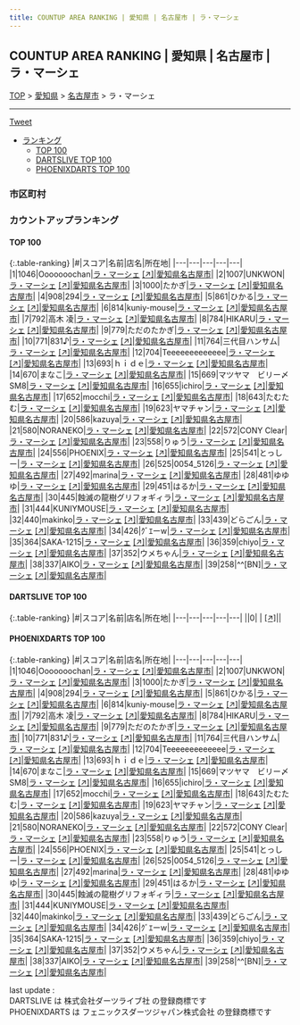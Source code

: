 ```yaml
---
title: COUNTUP AREA RANKING | 愛知県 | 名古屋市 | ラ・マーシェ
---
```

## COUNTUP AREA RANKING | 愛知県 | 名古屋市 | ラ・マーシェ

[TOP](/darts/rank/) > [愛知県](/darts/rank/愛知県/) > [名古屋市](/darts/rank/愛知県/名古屋市/) > ラ・マーシェ

___

<a href="https://twitter.com/share?ref_src=twsrc%5Etfw" data-text="COUNTUP AREA RANKING | 愛知県名古屋市ラ・マーシェ" class="twitter-share-button" data-hashtags="DARTSLIVE,PHOENIXDARTS,darts,ダーツ" data-show-count="false">Tweet</a>

* [ランキング](#カウントアップランキング)
    * [TOP 100](#top-100)
    * [DARTSLIVE TOP 100](#dartslive-top-100)
    * [PHOENIXDARTS TOP 100](#phoenixdarts-top-100)

### 市区町村

<ul>

</ul>

### カウントアップランキング

#### TOP 100



{:.table-ranking}
|#|スコア|名前|店名|所在地|
|---|---|---|---|---|
|1|1046|<span class="rank-name-pd">Ooooooochan</span>|<a href="/darts/rank/shops/9825.html">ラ・マーシェ</a> <a href="https://vs.phoenixdarts.com/jp/shop/shopDetailInfo/s_9825?s_seq=9825">[↗]</a>|<a href="/darts/rank/愛知県/名古屋市">愛知県名古屋市</a>|
|2|1007|<span class="rank-name-pd">UNKWON</span>|<a href="/darts/rank/shops/9825.html">ラ・マーシェ</a> <a href="https://vs.phoenixdarts.com/jp/shop/shopDetailInfo/s_9825?s_seq=9825">[↗]</a>|<a href="/darts/rank/愛知県/名古屋市">愛知県名古屋市</a>|
|3|1000|<span class="rank-name-pd">たかぎ</span>|<a href="/darts/rank/shops/9825.html">ラ・マーシェ</a> <a href="https://vs.phoenixdarts.com/jp/shop/shopDetailInfo/s_9825?s_seq=9825">[↗]</a>|<a href="/darts/rank/愛知県/名古屋市">愛知県名古屋市</a>|
|4|908|<span class="rank-name-pd">294</span>|<a href="/darts/rank/shops/9825.html">ラ・マーシェ</a> <a href="https://vs.phoenixdarts.com/jp/shop/shopDetailInfo/s_9825?s_seq=9825">[↗]</a>|<a href="/darts/rank/愛知県/名古屋市">愛知県名古屋市</a>|
|5|861|<span class="rank-name-pd">ひかる</span>|<a href="/darts/rank/shops/9825.html">ラ・マーシェ</a> <a href="https://vs.phoenixdarts.com/jp/shop/shopDetailInfo/s_9825?s_seq=9825">[↗]</a>|<a href="/darts/rank/愛知県/名古屋市">愛知県名古屋市</a>|
|6|814|<span class="rank-name-pd">kuniy-mouse</span>|<a href="/darts/rank/shops/9825.html">ラ・マーシェ</a> <a href="https://vs.phoenixdarts.com/jp/shop/shopDetailInfo/s_9825?s_seq=9825">[↗]</a>|<a href="/darts/rank/愛知県/名古屋市">愛知県名古屋市</a>|
|7|792|<span class="rank-name-pd"><span class="pro-icon-pd"></span>高木 凌</span>|<a href="/darts/rank/shops/9825.html">ラ・マーシェ</a> <a href="https://vs.phoenixdarts.com/jp/shop/shopDetailInfo/s_9825?s_seq=9825">[↗]</a>|<a href="/darts/rank/愛知県/名古屋市">愛知県名古屋市</a>|
|8|784|<span class="rank-name-pd">HIKARU</span>|<a href="/darts/rank/shops/9825.html">ラ・マーシェ</a> <a href="https://vs.phoenixdarts.com/jp/shop/shopDetailInfo/s_9825?s_seq=9825">[↗]</a>|<a href="/darts/rank/愛知県/名古屋市">愛知県名古屋市</a>|
|9|779|<span class="rank-name-pd">ただのたかぎ</span>|<a href="/darts/rank/shops/9825.html">ラ・マーシェ</a> <a href="https://vs.phoenixdarts.com/jp/shop/shopDetailInfo/s_9825?s_seq=9825">[↗]</a>|<a href="/darts/rank/愛知県/名古屋市">愛知県名古屋市</a>|
|10|771|<span class="rank-name-pd">831♪</span>|<a href="/darts/rank/shops/9825.html">ラ・マーシェ</a> <a href="https://vs.phoenixdarts.com/jp/shop/shopDetailInfo/s_9825?s_seq=9825">[↗]</a>|<a href="/darts/rank/愛知県/名古屋市">愛知県名古屋市</a>|
|11|764|<span class="rank-name-pd">三代目ハンサム</span>|<a href="/darts/rank/shops/9825.html">ラ・マーシェ</a> <a href="https://vs.phoenixdarts.com/jp/shop/shopDetailInfo/s_9825?s_seq=9825">[↗]</a>|<a href="/darts/rank/愛知県/名古屋市">愛知県名古屋市</a>|
|12|704|<span class="rank-name-pd">Teeeeeeeeeeeee</span>|<a href="/darts/rank/shops/9825.html">ラ・マーシェ</a> <a href="https://vs.phoenixdarts.com/jp/shop/shopDetailInfo/s_9825?s_seq=9825">[↗]</a>|<a href="/darts/rank/愛知県/名古屋市">愛知県名古屋市</a>|
|13|693|<span class="rank-name-pd">ｈｉｄｅ</span>|<a href="/darts/rank/shops/9825.html">ラ・マーシェ</a> <a href="https://vs.phoenixdarts.com/jp/shop/shopDetailInfo/s_9825?s_seq=9825">[↗]</a>|<a href="/darts/rank/愛知県/名古屋市">愛知県名古屋市</a>|
|14|670|<span class="rank-name-pd">まなこ</span>|<a href="/darts/rank/shops/9825.html">ラ・マーシェ</a> <a href="https://vs.phoenixdarts.com/jp/shop/shopDetailInfo/s_9825?s_seq=9825">[↗]</a>|<a href="/darts/rank/愛知県/名古屋市">愛知県名古屋市</a>|
|15|669|<span class="rank-name-pd">マツヤマ　ビリー〆SM8</span>|<a href="/darts/rank/shops/9825.html">ラ・マーシェ</a> <a href="https://vs.phoenixdarts.com/jp/shop/shopDetailInfo/s_9825?s_seq=9825">[↗]</a>|<a href="/darts/rank/愛知県/名古屋市">愛知県名古屋市</a>|
|16|655|<span class="rank-name-pd">ichiro</span>|<a href="/darts/rank/shops/9825.html">ラ・マーシェ</a> <a href="https://vs.phoenixdarts.com/jp/shop/shopDetailInfo/s_9825?s_seq=9825">[↗]</a>|<a href="/darts/rank/愛知県/名古屋市">愛知県名古屋市</a>|
|17|652|<span class="rank-name-pd">mocchi</span>|<a href="/darts/rank/shops/9825.html">ラ・マーシェ</a> <a href="https://vs.phoenixdarts.com/jp/shop/shopDetailInfo/s_9825?s_seq=9825">[↗]</a>|<a href="/darts/rank/愛知県/名古屋市">愛知県名古屋市</a>|
|18|643|<span class="rank-name-pd">たむたむ</span>|<a href="/darts/rank/shops/9825.html">ラ・マーシェ</a> <a href="https://vs.phoenixdarts.com/jp/shop/shopDetailInfo/s_9825?s_seq=9825">[↗]</a>|<a href="/darts/rank/愛知県/名古屋市">愛知県名古屋市</a>|
|19|623|<span class="rank-name-pd">ヤマチャン</span>|<a href="/darts/rank/shops/9825.html">ラ・マーシェ</a> <a href="https://vs.phoenixdarts.com/jp/shop/shopDetailInfo/s_9825?s_seq=9825">[↗]</a>|<a href="/darts/rank/愛知県/名古屋市">愛知県名古屋市</a>|
|20|586|<span class="rank-name-pd">kazuya</span>|<a href="/darts/rank/shops/9825.html">ラ・マーシェ</a> <a href="https://vs.phoenixdarts.com/jp/shop/shopDetailInfo/s_9825?s_seq=9825">[↗]</a>|<a href="/darts/rank/愛知県/名古屋市">愛知県名古屋市</a>|
|21|580|<span class="rank-name-pd">NORANEKO</span>|<a href="/darts/rank/shops/9825.html">ラ・マーシェ</a> <a href="https://vs.phoenixdarts.com/jp/shop/shopDetailInfo/s_9825?s_seq=9825">[↗]</a>|<a href="/darts/rank/愛知県/名古屋市">愛知県名古屋市</a>|
|22|572|<span class="rank-name-pd">CONY Clear</span>|<a href="/darts/rank/shops/9825.html">ラ・マーシェ</a> <a href="https://vs.phoenixdarts.com/jp/shop/shopDetailInfo/s_9825?s_seq=9825">[↗]</a>|<a href="/darts/rank/愛知県/名古屋市">愛知県名古屋市</a>|
|23|558|<span class="rank-name-pd">りゅう</span>|<a href="/darts/rank/shops/9825.html">ラ・マーシェ</a> <a href="https://vs.phoenixdarts.com/jp/shop/shopDetailInfo/s_9825?s_seq=9825">[↗]</a>|<a href="/darts/rank/愛知県/名古屋市">愛知県名古屋市</a>|
|24|556|<span class="rank-name-pd">PHOENIX</span>|<a href="/darts/rank/shops/9825.html">ラ・マーシェ</a> <a href="https://vs.phoenixdarts.com/jp/shop/shopDetailInfo/s_9825?s_seq=9825">[↗]</a>|<a href="/darts/rank/愛知県/名古屋市">愛知県名古屋市</a>|
|25|541|<span class="rank-name-pd">とっしー</span>|<a href="/darts/rank/shops/9825.html">ラ・マーシェ</a> <a href="https://vs.phoenixdarts.com/jp/shop/shopDetailInfo/s_9825?s_seq=9825">[↗]</a>|<a href="/darts/rank/愛知県/名古屋市">愛知県名古屋市</a>|
|26|525|<span class="rank-name-pd">0054_5126</span>|<a href="/darts/rank/shops/9825.html">ラ・マーシェ</a> <a href="https://vs.phoenixdarts.com/jp/shop/shopDetailInfo/s_9825?s_seq=9825">[↗]</a>|<a href="/darts/rank/愛知県/名古屋市">愛知県名古屋市</a>|
|27|492|<span class="rank-name-pd">marina</span>|<a href="/darts/rank/shops/9825.html">ラ・マーシェ</a> <a href="https://vs.phoenixdarts.com/jp/shop/shopDetailInfo/s_9825?s_seq=9825">[↗]</a>|<a href="/darts/rank/愛知県/名古屋市">愛知県名古屋市</a>|
|28|481|<span class="rank-name-pd">ゆゆゆ</span>|<a href="/darts/rank/shops/9825.html">ラ・マーシェ</a> <a href="https://vs.phoenixdarts.com/jp/shop/shopDetailInfo/s_9825?s_seq=9825">[↗]</a>|<a href="/darts/rank/愛知県/名古屋市">愛知県名古屋市</a>|
|29|451|<span class="rank-name-pd">はるか</span>|<a href="/darts/rank/shops/9825.html">ラ・マーシェ</a> <a href="https://vs.phoenixdarts.com/jp/shop/shopDetailInfo/s_9825?s_seq=9825">[↗]</a>|<a href="/darts/rank/愛知県/名古屋市">愛知県名古屋市</a>|
|30|445|<span class="rank-name-pd">蝕滅の龍樹グリフォギィラ</span>|<a href="/darts/rank/shops/9825.html">ラ・マーシェ</a> <a href="https://vs.phoenixdarts.com/jp/shop/shopDetailInfo/s_9825?s_seq=9825">[↗]</a>|<a href="/darts/rank/愛知県/名古屋市">愛知県名古屋市</a>|
|31|444|<span class="rank-name-pd">KUNIYMOUSE</span>|<a href="/darts/rank/shops/9825.html">ラ・マーシェ</a> <a href="https://vs.phoenixdarts.com/jp/shop/shopDetailInfo/s_9825?s_seq=9825">[↗]</a>|<a href="/darts/rank/愛知県/名古屋市">愛知県名古屋市</a>|
|32|440|<span class="rank-name-pd">makinko</span>|<a href="/darts/rank/shops/9825.html">ラ・マーシェ</a> <a href="https://vs.phoenixdarts.com/jp/shop/shopDetailInfo/s_9825?s_seq=9825">[↗]</a>|<a href="/darts/rank/愛知県/名古屋市">愛知県名古屋市</a>|
|33|439|<span class="rank-name-pd">どらごん</span>|<a href="/darts/rank/shops/9825.html">ラ・マーシェ</a> <a href="https://vs.phoenixdarts.com/jp/shop/shopDetailInfo/s_9825?s_seq=9825">[↗]</a>|<a href="/darts/rank/愛知県/名古屋市">愛知県名古屋市</a>|
|34|426|<span class="rank-name-pd">ｸﾞｴーw</span>|<a href="/darts/rank/shops/9825.html">ラ・マーシェ</a> <a href="https://vs.phoenixdarts.com/jp/shop/shopDetailInfo/s_9825?s_seq=9825">[↗]</a>|<a href="/darts/rank/愛知県/名古屋市">愛知県名古屋市</a>|
|35|364|<span class="rank-name-pd">SAKA-1215</span>|<a href="/darts/rank/shops/9825.html">ラ・マーシェ</a> <a href="https://vs.phoenixdarts.com/jp/shop/shopDetailInfo/s_9825?s_seq=9825">[↗]</a>|<a href="/darts/rank/愛知県/名古屋市">愛知県名古屋市</a>|
|36|359|<span class="rank-name-pd">chiyo</span>|<a href="/darts/rank/shops/9825.html">ラ・マーシェ</a> <a href="https://vs.phoenixdarts.com/jp/shop/shopDetailInfo/s_9825?s_seq=9825">[↗]</a>|<a href="/darts/rank/愛知県/名古屋市">愛知県名古屋市</a>|
|37|352|<span class="rank-name-pd">ウメちゃん</span>|<a href="/darts/rank/shops/9825.html">ラ・マーシェ</a> <a href="https://vs.phoenixdarts.com/jp/shop/shopDetailInfo/s_9825?s_seq=9825">[↗]</a>|<a href="/darts/rank/愛知県/名古屋市">愛知県名古屋市</a>|
|38|337|<span class="rank-name-pd">AIKO</span>|<a href="/darts/rank/shops/9825.html">ラ・マーシェ</a> <a href="https://vs.phoenixdarts.com/jp/shop/shopDetailInfo/s_9825?s_seq=9825">[↗]</a>|<a href="/darts/rank/愛知県/名古屋市">愛知県名古屋市</a>|
|39|258|<span class="rank-name-pd">^^[BN]</span>|<a href="/darts/rank/shops/9825.html">ラ・マーシェ</a> <a href="https://vs.phoenixdarts.com/jp/shop/shopDetailInfo/s_9825?s_seq=9825">[↗]</a>|<a href="/darts/rank/愛知県/名古屋市">愛知県名古屋市</a>|


#### DARTSLIVE TOP 100



{:.table-ranking}
|#|スコア|名前|店名|所在地|
|---|---|---|---|---|
||0|<span class="rank-name-dl"> </span>|<a href="/darts/rank/shops/.html"></a> <a href="">[↗]</a>|<a href="/darts/rank//"></a>|


#### PHOENIXDARTS TOP 100



{:.table-ranking}
|#|スコア|名前|店名|所在地|
|---|---|---|---|---|
|1|1046|<span class="rank-name-pd">Ooooooochan</span>|<a href="/darts/rank/shops/9825.html">ラ・マーシェ</a> <a href="https://vs.phoenixdarts.com/jp/shop/shopDetailInfo/s_9825?s_seq=9825">[↗]</a>|<a href="/darts/rank/愛知県/名古屋市">愛知県名古屋市</a>|
|2|1007|<span class="rank-name-pd">UNKWON</span>|<a href="/darts/rank/shops/9825.html">ラ・マーシェ</a> <a href="https://vs.phoenixdarts.com/jp/shop/shopDetailInfo/s_9825?s_seq=9825">[↗]</a>|<a href="/darts/rank/愛知県/名古屋市">愛知県名古屋市</a>|
|3|1000|<span class="rank-name-pd">たかぎ</span>|<a href="/darts/rank/shops/9825.html">ラ・マーシェ</a> <a href="https://vs.phoenixdarts.com/jp/shop/shopDetailInfo/s_9825?s_seq=9825">[↗]</a>|<a href="/darts/rank/愛知県/名古屋市">愛知県名古屋市</a>|
|4|908|<span class="rank-name-pd">294</span>|<a href="/darts/rank/shops/9825.html">ラ・マーシェ</a> <a href="https://vs.phoenixdarts.com/jp/shop/shopDetailInfo/s_9825?s_seq=9825">[↗]</a>|<a href="/darts/rank/愛知県/名古屋市">愛知県名古屋市</a>|
|5|861|<span class="rank-name-pd">ひかる</span>|<a href="/darts/rank/shops/9825.html">ラ・マーシェ</a> <a href="https://vs.phoenixdarts.com/jp/shop/shopDetailInfo/s_9825?s_seq=9825">[↗]</a>|<a href="/darts/rank/愛知県/名古屋市">愛知県名古屋市</a>|
|6|814|<span class="rank-name-pd">kuniy-mouse</span>|<a href="/darts/rank/shops/9825.html">ラ・マーシェ</a> <a href="https://vs.phoenixdarts.com/jp/shop/shopDetailInfo/s_9825?s_seq=9825">[↗]</a>|<a href="/darts/rank/愛知県/名古屋市">愛知県名古屋市</a>|
|7|792|<span class="rank-name-pd"><span class="pro-icon-pd"></span>高木 凌</span>|<a href="/darts/rank/shops/9825.html">ラ・マーシェ</a> <a href="https://vs.phoenixdarts.com/jp/shop/shopDetailInfo/s_9825?s_seq=9825">[↗]</a>|<a href="/darts/rank/愛知県/名古屋市">愛知県名古屋市</a>|
|8|784|<span class="rank-name-pd">HIKARU</span>|<a href="/darts/rank/shops/9825.html">ラ・マーシェ</a> <a href="https://vs.phoenixdarts.com/jp/shop/shopDetailInfo/s_9825?s_seq=9825">[↗]</a>|<a href="/darts/rank/愛知県/名古屋市">愛知県名古屋市</a>|
|9|779|<span class="rank-name-pd">ただのたかぎ</span>|<a href="/darts/rank/shops/9825.html">ラ・マーシェ</a> <a href="https://vs.phoenixdarts.com/jp/shop/shopDetailInfo/s_9825?s_seq=9825">[↗]</a>|<a href="/darts/rank/愛知県/名古屋市">愛知県名古屋市</a>|
|10|771|<span class="rank-name-pd">831♪</span>|<a href="/darts/rank/shops/9825.html">ラ・マーシェ</a> <a href="https://vs.phoenixdarts.com/jp/shop/shopDetailInfo/s_9825?s_seq=9825">[↗]</a>|<a href="/darts/rank/愛知県/名古屋市">愛知県名古屋市</a>|
|11|764|<span class="rank-name-pd">三代目ハンサム</span>|<a href="/darts/rank/shops/9825.html">ラ・マーシェ</a> <a href="https://vs.phoenixdarts.com/jp/shop/shopDetailInfo/s_9825?s_seq=9825">[↗]</a>|<a href="/darts/rank/愛知県/名古屋市">愛知県名古屋市</a>|
|12|704|<span class="rank-name-pd">Teeeeeeeeeeeee</span>|<a href="/darts/rank/shops/9825.html">ラ・マーシェ</a> <a href="https://vs.phoenixdarts.com/jp/shop/shopDetailInfo/s_9825?s_seq=9825">[↗]</a>|<a href="/darts/rank/愛知県/名古屋市">愛知県名古屋市</a>|
|13|693|<span class="rank-name-pd">ｈｉｄｅ</span>|<a href="/darts/rank/shops/9825.html">ラ・マーシェ</a> <a href="https://vs.phoenixdarts.com/jp/shop/shopDetailInfo/s_9825?s_seq=9825">[↗]</a>|<a href="/darts/rank/愛知県/名古屋市">愛知県名古屋市</a>|
|14|670|<span class="rank-name-pd">まなこ</span>|<a href="/darts/rank/shops/9825.html">ラ・マーシェ</a> <a href="https://vs.phoenixdarts.com/jp/shop/shopDetailInfo/s_9825?s_seq=9825">[↗]</a>|<a href="/darts/rank/愛知県/名古屋市">愛知県名古屋市</a>|
|15|669|<span class="rank-name-pd">マツヤマ　ビリー〆SM8</span>|<a href="/darts/rank/shops/9825.html">ラ・マーシェ</a> <a href="https://vs.phoenixdarts.com/jp/shop/shopDetailInfo/s_9825?s_seq=9825">[↗]</a>|<a href="/darts/rank/愛知県/名古屋市">愛知県名古屋市</a>|
|16|655|<span class="rank-name-pd">ichiro</span>|<a href="/darts/rank/shops/9825.html">ラ・マーシェ</a> <a href="https://vs.phoenixdarts.com/jp/shop/shopDetailInfo/s_9825?s_seq=9825">[↗]</a>|<a href="/darts/rank/愛知県/名古屋市">愛知県名古屋市</a>|
|17|652|<span class="rank-name-pd">mocchi</span>|<a href="/darts/rank/shops/9825.html">ラ・マーシェ</a> <a href="https://vs.phoenixdarts.com/jp/shop/shopDetailInfo/s_9825?s_seq=9825">[↗]</a>|<a href="/darts/rank/愛知県/名古屋市">愛知県名古屋市</a>|
|18|643|<span class="rank-name-pd">たむたむ</span>|<a href="/darts/rank/shops/9825.html">ラ・マーシェ</a> <a href="https://vs.phoenixdarts.com/jp/shop/shopDetailInfo/s_9825?s_seq=9825">[↗]</a>|<a href="/darts/rank/愛知県/名古屋市">愛知県名古屋市</a>|
|19|623|<span class="rank-name-pd">ヤマチャン</span>|<a href="/darts/rank/shops/9825.html">ラ・マーシェ</a> <a href="https://vs.phoenixdarts.com/jp/shop/shopDetailInfo/s_9825?s_seq=9825">[↗]</a>|<a href="/darts/rank/愛知県/名古屋市">愛知県名古屋市</a>|
|20|586|<span class="rank-name-pd">kazuya</span>|<a href="/darts/rank/shops/9825.html">ラ・マーシェ</a> <a href="https://vs.phoenixdarts.com/jp/shop/shopDetailInfo/s_9825?s_seq=9825">[↗]</a>|<a href="/darts/rank/愛知県/名古屋市">愛知県名古屋市</a>|
|21|580|<span class="rank-name-pd">NORANEKO</span>|<a href="/darts/rank/shops/9825.html">ラ・マーシェ</a> <a href="https://vs.phoenixdarts.com/jp/shop/shopDetailInfo/s_9825?s_seq=9825">[↗]</a>|<a href="/darts/rank/愛知県/名古屋市">愛知県名古屋市</a>|
|22|572|<span class="rank-name-pd">CONY Clear</span>|<a href="/darts/rank/shops/9825.html">ラ・マーシェ</a> <a href="https://vs.phoenixdarts.com/jp/shop/shopDetailInfo/s_9825?s_seq=9825">[↗]</a>|<a href="/darts/rank/愛知県/名古屋市">愛知県名古屋市</a>|
|23|558|<span class="rank-name-pd">りゅう</span>|<a href="/darts/rank/shops/9825.html">ラ・マーシェ</a> <a href="https://vs.phoenixdarts.com/jp/shop/shopDetailInfo/s_9825?s_seq=9825">[↗]</a>|<a href="/darts/rank/愛知県/名古屋市">愛知県名古屋市</a>|
|24|556|<span class="rank-name-pd">PHOENIX</span>|<a href="/darts/rank/shops/9825.html">ラ・マーシェ</a> <a href="https://vs.phoenixdarts.com/jp/shop/shopDetailInfo/s_9825?s_seq=9825">[↗]</a>|<a href="/darts/rank/愛知県/名古屋市">愛知県名古屋市</a>|
|25|541|<span class="rank-name-pd">とっしー</span>|<a href="/darts/rank/shops/9825.html">ラ・マーシェ</a> <a href="https://vs.phoenixdarts.com/jp/shop/shopDetailInfo/s_9825?s_seq=9825">[↗]</a>|<a href="/darts/rank/愛知県/名古屋市">愛知県名古屋市</a>|
|26|525|<span class="rank-name-pd">0054_5126</span>|<a href="/darts/rank/shops/9825.html">ラ・マーシェ</a> <a href="https://vs.phoenixdarts.com/jp/shop/shopDetailInfo/s_9825?s_seq=9825">[↗]</a>|<a href="/darts/rank/愛知県/名古屋市">愛知県名古屋市</a>|
|27|492|<span class="rank-name-pd">marina</span>|<a href="/darts/rank/shops/9825.html">ラ・マーシェ</a> <a href="https://vs.phoenixdarts.com/jp/shop/shopDetailInfo/s_9825?s_seq=9825">[↗]</a>|<a href="/darts/rank/愛知県/名古屋市">愛知県名古屋市</a>|
|28|481|<span class="rank-name-pd">ゆゆゆ</span>|<a href="/darts/rank/shops/9825.html">ラ・マーシェ</a> <a href="https://vs.phoenixdarts.com/jp/shop/shopDetailInfo/s_9825?s_seq=9825">[↗]</a>|<a href="/darts/rank/愛知県/名古屋市">愛知県名古屋市</a>|
|29|451|<span class="rank-name-pd">はるか</span>|<a href="/darts/rank/shops/9825.html">ラ・マーシェ</a> <a href="https://vs.phoenixdarts.com/jp/shop/shopDetailInfo/s_9825?s_seq=9825">[↗]</a>|<a href="/darts/rank/愛知県/名古屋市">愛知県名古屋市</a>|
|30|445|<span class="rank-name-pd">蝕滅の龍樹グリフォギィラ</span>|<a href="/darts/rank/shops/9825.html">ラ・マーシェ</a> <a href="https://vs.phoenixdarts.com/jp/shop/shopDetailInfo/s_9825?s_seq=9825">[↗]</a>|<a href="/darts/rank/愛知県/名古屋市">愛知県名古屋市</a>|
|31|444|<span class="rank-name-pd">KUNIYMOUSE</span>|<a href="/darts/rank/shops/9825.html">ラ・マーシェ</a> <a href="https://vs.phoenixdarts.com/jp/shop/shopDetailInfo/s_9825?s_seq=9825">[↗]</a>|<a href="/darts/rank/愛知県/名古屋市">愛知県名古屋市</a>|
|32|440|<span class="rank-name-pd">makinko</span>|<a href="/darts/rank/shops/9825.html">ラ・マーシェ</a> <a href="https://vs.phoenixdarts.com/jp/shop/shopDetailInfo/s_9825?s_seq=9825">[↗]</a>|<a href="/darts/rank/愛知県/名古屋市">愛知県名古屋市</a>|
|33|439|<span class="rank-name-pd">どらごん</span>|<a href="/darts/rank/shops/9825.html">ラ・マーシェ</a> <a href="https://vs.phoenixdarts.com/jp/shop/shopDetailInfo/s_9825?s_seq=9825">[↗]</a>|<a href="/darts/rank/愛知県/名古屋市">愛知県名古屋市</a>|
|34|426|<span class="rank-name-pd">ｸﾞｴーw</span>|<a href="/darts/rank/shops/9825.html">ラ・マーシェ</a> <a href="https://vs.phoenixdarts.com/jp/shop/shopDetailInfo/s_9825?s_seq=9825">[↗]</a>|<a href="/darts/rank/愛知県/名古屋市">愛知県名古屋市</a>|
|35|364|<span class="rank-name-pd">SAKA-1215</span>|<a href="/darts/rank/shops/9825.html">ラ・マーシェ</a> <a href="https://vs.phoenixdarts.com/jp/shop/shopDetailInfo/s_9825?s_seq=9825">[↗]</a>|<a href="/darts/rank/愛知県/名古屋市">愛知県名古屋市</a>|
|36|359|<span class="rank-name-pd">chiyo</span>|<a href="/darts/rank/shops/9825.html">ラ・マーシェ</a> <a href="https://vs.phoenixdarts.com/jp/shop/shopDetailInfo/s_9825?s_seq=9825">[↗]</a>|<a href="/darts/rank/愛知県/名古屋市">愛知県名古屋市</a>|
|37|352|<span class="rank-name-pd">ウメちゃん</span>|<a href="/darts/rank/shops/9825.html">ラ・マーシェ</a> <a href="https://vs.phoenixdarts.com/jp/shop/shopDetailInfo/s_9825?s_seq=9825">[↗]</a>|<a href="/darts/rank/愛知県/名古屋市">愛知県名古屋市</a>|
|38|337|<span class="rank-name-pd">AIKO</span>|<a href="/darts/rank/shops/9825.html">ラ・マーシェ</a> <a href="https://vs.phoenixdarts.com/jp/shop/shopDetailInfo/s_9825?s_seq=9825">[↗]</a>|<a href="/darts/rank/愛知県/名古屋市">愛知県名古屋市</a>|
|39|258|<span class="rank-name-pd">^^[BN]</span>|<a href="/darts/rank/shops/9825.html">ラ・マーシェ</a> <a href="https://vs.phoenixdarts.com/jp/shop/shopDetailInfo/s_9825?s_seq=9825">[↗]</a>|<a href="/darts/rank/愛知県/名古屋市">愛知県名古屋市</a>|


<div class="footer border-top border-gray-light mt-5 pt-3 text-right text-gray">
    last update : <span style="font-weight: italic" id="foot_last_modified"></span><br />
    DARTSLIVE は 株式会社ダーツライブ社 の登録商標です<br />
    PHOENIXDARTS は フェニックスダーツジャパン株式会社 の登録商標です<br />
</div>

<script src="https://cdnjs.cloudflare.com/ajax/libs/jquery.tablesorter/2.31.3/js/jquery.tablesorter.min.js" integrity="sha512-qzgd5cYSZcosqpzpn7zF2ZId8f/8CHmFKZ8j7mU4OUXTNRd5g+ZHBPsgKEwoqxCtdQvExE5LprwwPAgoicguNg==" crossorigin="anonymous" referrerpolicy="no-referrer"></script>
<link rel="stylesheet" href="https://cdnjs.cloudflare.com/ajax/libs/jquery.tablesorter/2.31.3/css/theme.default.min.css" integrity="sha512-wghhOJkjQX0Lh3NSWvNKeZ0ZpNn+SPVXX1Qyc9OCaogADktxrBiBdKGDoqVUOyhStvMBmJQ8ZdMHiR3wuEq8+w==" crossorigin="anonymous" referrerpolicy="no-referrer" />
<script>
$(function() {
    $(".table-ranking").tablesorter({sortList:[[0, 0]]});
    $("#foot_last_modified").text(formatDate(new Date(document.lastModified), 'yyyy-MM-dd HH:mm:ss'));
});
</script>

<script async src="https://platform.twitter.com/widgets.js" charset="utf-8"></script>